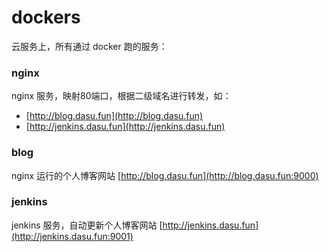 # dockers

云服务上，所有通过 docker 跑的服务：  

### nginx

nginx 服务，映射80端口，根据二级域名进行转发，如：  

- [http://blog.dasu.fun](http://blog.dasu.fun)
- [http://jenkins.dasu.fun](http://jenkins.dasu.fun)

### blog

nginx 运行的个人博客网站
[http://blog.dasu.fun](http://blog.dasu.fun:9000)  

### jenkins

jenkins 服务，自动更新个人博客网站
[http://jenkins.dasu.fun](http://jenkins.dasu.fun:9001)


